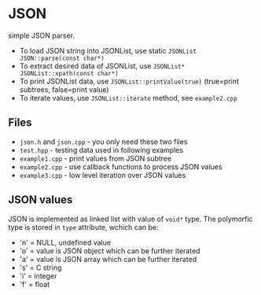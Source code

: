 # JSON

simple JSON parser.

- To load JSON string into JSONList, use static `JSONList JSON::parse(const char*)`
- To extract desired data of JSONList, use `JSONList* JSONList::xpath(const char*)`
- To print JSONList data, use `JSONList::printValue(true)` (true=print subtrees, false=print value)
- To iterate values, use `JSONList::iterate` method, see `example2.cpp`

## Files

- `json.h` and `json.cpp` - you only need these two files
- `test.hpp` - testing data used in following examples
- `example1.cpp` - print values from JSON subtree
- `example2.cpp` - use callback functions to process JSON values
- `example3.cpp` - low level iteration over JSON values

## JSON values

JSON is implemented as linked list with value of `void*` type. The polymorfic type is stored in `type` attribute, wchich can be:

- 'n' = NULL, undefined value
- 'o' = value is JSON object which can be further iterated
- 'a' = value is JSON array which can be further iterated
- 's' = C string
- 'i' = integer
- 'f' = float
